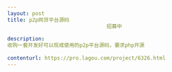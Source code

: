 ```yaml
---                
layout: post       
title: p2p网贷平台源码
                                招募中
           
description: 
收购一套开发好可以现成使用的p2p平台源码，要求php开源
     
contenturl: https://pro.lagou.com/project/6326.html      
---                 
```

